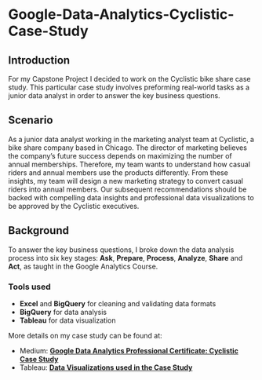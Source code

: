 # Google-Data-Analytics-Cyclistic-Case-Study
## Introduction ##
For my Capstone Project I decided to work on the Cyclistic bike share case study. This particular case study involves preforming real-world tasks as a junior data analyst in order to answer the key business questions.

## Scenario ##
As a junior data analyst working in the marketing analyst team at Cyclistic, a bike share company based in Chicago. The director of marketing believes the company’s future success depends on maximizing the number of annual memberships. Therefore, my team wants to understand how casual riders and annual members use the products differently. From these insights, my team will design a new marketing strategy to convert casual riders into annual members. Our subsequent recommendations should be backed with compelling data insights and professional data visualizations to be approved by the Cyclistic executives.

## Background ##
To answer the key business questions, I broke down the data analysis process into six key stages: **Ask**, **Prepare**, **Process**, **Analyze**, **Share** and **Act**, as taught in the Google Analytics Course.

### Tools used ###
- **Excel** and **BigQuery** for cleaning and validating data formats
- **BigQuery** for data analysis
- **Tableau** for data visualization

More details on my case study can be found at:
- Medium: **<a href="https://medium.com/@sahilkunder1998/google-data-analytics-professional-certificate-cyclistic-case-study-cc1221ea01cf" rel="nofollow">Google Data Analytics Professional Certificate: Cyclistic Case Study</a>**
- Tableau: **<a href="https://public.tableau.com/app/profile/sahil.kunder"> Data Visualizations used in the Case Study</a>**
